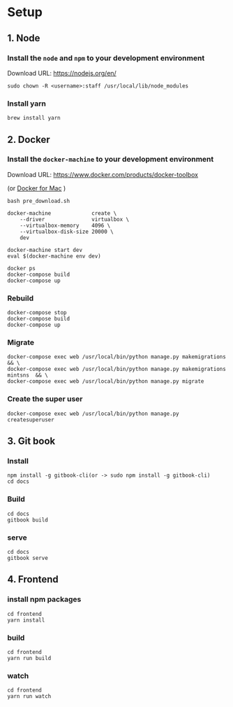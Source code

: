 # Setup

## 1. Node

### Install the `node` and `npm` to your development environment

Download URL: https://nodejs.org/en/

```
sudo chown -R <username>:staff /usr/local/lib/node_modules
```

### Install yarn

```
brew install yarn
```

## 2. Docker

### Install the `docker-machine` to your development environment

Download URL: https://www.docker.com/products/docker-toolbox

(or [Docker for Mac](https://blog.docker.com/2016/03/docker-for-mac-windows-beta/) )

```
bash pre_download.sh
```
```
docker-machine             create \
    --driver               virtualbox \
    --virtualbox-memory    4096 \
    --virtualbox-disk-size 20000 \
    dev
```
```
docker-machine start dev
eval $(docker-machine env dev)
```
```
docker ps
docker-compose build
docker-compose up
```

### Rebuild
```
docker-compose stop
docker-compose build
docker-compose up
```

### Migrate
```
docker-compose exec web /usr/local/bin/python manage.py makemigrations && \
docker-compose exec web /usr/local/bin/python manage.py makemigrations mintsns  && \
docker-compose exec web /usr/local/bin/python manage.py migrate
```

### Create the super user
```
docker-compose exec web /usr/local/bin/python manage.py createsuperuser
```

## 3. Git book

### Install
```
npm install -g gitbook-cli(or -> sudo npm install -g gitbook-cli)
cd docs
```

### Build
```
cd docs
gitbook build
```

### serve
```
cd docs
gitbook serve
```

## 4. Frontend

### install npm packages
```
cd frontend
yarn install
```

### build
```
cd frontend
yarn run build 
```

### watch
```
cd frontend
yarn run watch
```
